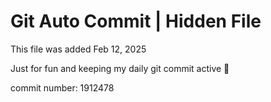 # Git Auto Commit | Hidden File

This file was added Feb 12, 2025

Just for fun and keeping my daily git commit active 🤪

commit number: 1912478
